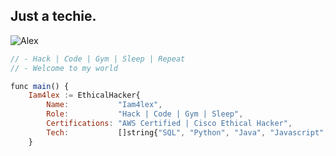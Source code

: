 ## Just a techie.
<p align="left"> <img src="https://komarev.com/ghpvc/?username=iamalexmwagi&label=Profile%20views&color=ED8B00&style=flat" alt="Alex" /> </p>

<!--![Graphics](banner.png)

<div align="center">
  <picture>
    <source srcset="https://github-readme-stats.vercel.app/api?username=Iam4lex&show_icons=true&theme=radical" media="(prefers-color-scheme: dark)" />
    <img src="https://github-readme-stats.vercel.app/api?username=iamalexmwangi&show_icons=true" />
  </picture>
    &nbsp;&nbsp;&nbsp;&nbsp;
  <img src="https://github-readme-stats.vercel.app/api/top-langs?username=Iam4lex&locale=en&hide_title=false&layout=compact&card_width=320&langs_count=8&theme=radical&hide_border=false&order=2" height="196" alt="languages graph" />
</div>
-->


```javascript
// - Hack | Code | Gym | Sleep | Repeat
// - Welcome to my world

func main() {
    Iam4lex := EthicalHacker{
        Name:           "Iam4lex",
        Role:           "Hack | Code | Gym | Sleep",
        Certifications: "AWS Certified | Cisco Ethical Hacker",
        Tech:           []string{"SQL", "Python", "Java", "Javascript", "HTML", "CSS", "PHP"},
    }


